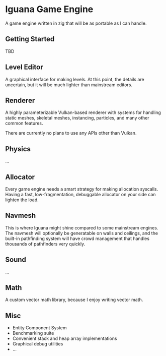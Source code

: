 # Iguana Game Engine
A game engine written in zig that will be as portable as I can handle.

## Getting Started
TBD

## Level Editor
A graphical interface for making levels. At this point, the details are uncertain, but it will be much lighter than mainstream editors.

## Renderer
A highly parameterizable Vulkan-based renderer with systems for handling static meshes, skeletal meshes, instancing, particles, and many other common features.

There are currently no plans to use any APIs other than Vulkan.

## Physics
...

## Allocator
Every game engine needs a smart strategy for making allocation syscalls. Having a fast, low-fragmentation, debuggable allocator on your side can lighten the load.

## Navmesh
This is where Iguana might shine compared to some mainstream engines. The navmesh will optionally be generatable on walls and ceilings, and the built-in pathfinding system will have crowd management that handles thousands of pathfinders very quickly.

## Sound
...

## Math
A custom vector math library, because I enjoy writing vector math.

## Misc
<ul>
  <li>Entity Component System</li>
  <li>Benchmarking suite</li>
  <li>Convenient stack and heap array implementations</li>
  <li>Graphical debug utilities</li>
  <li>...</li>
</ul>
